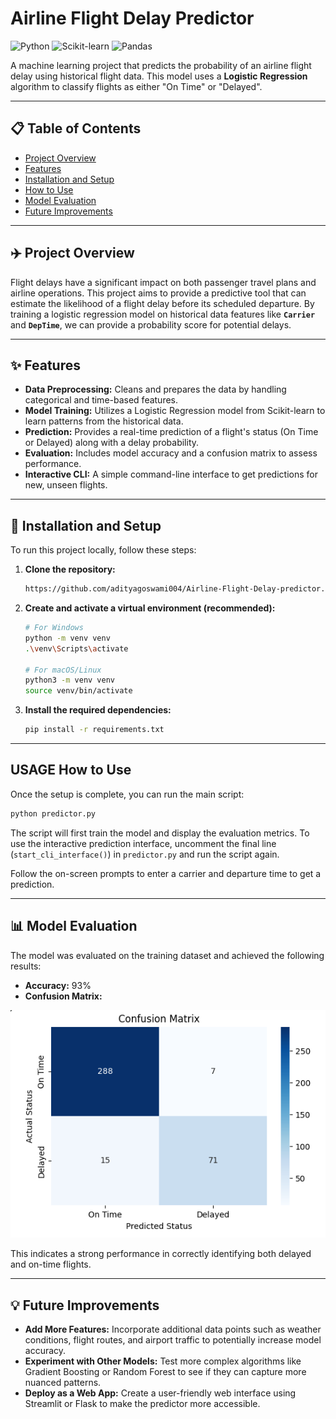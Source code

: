 # Airline Flight Delay Predictor

![Python](https://img.shields.io/badge/Python-3776AB?style=for-the-badge&logo=python&logoColor=white)
![Scikit-learn](https://img.shields.io/badge/scikit--learn-%23F7931E.svg?style=for-the-badge&logo=scikit-learn&logoColor=white)
![Pandas](https://img.shields.io/badge/pandas-%23150458.svg?style=for-the-badge&logo=pandas&logoColor=white)

A machine learning project that predicts the probability of an airline flight delay using historical flight data. This model uses a **Logistic Regression** algorithm to classify flights as either "On Time" or "Delayed".

---

## 📋 Table of Contents
- [Project Overview](#project-overview)
- [Features](#features)
- [Installation and Setup](#installation-and-setup)
- [How to Use](#how-to-use)
- [Model Evaluation](#model-evaluation)
- [Future Improvements](#future-improvements)

---

## ✈️ Project Overview

Flight delays have a significant impact on both passenger travel plans and airline operations. This project aims to provide a predictive tool that can estimate the likelihood of a flight delay before its scheduled departure. By training a logistic regression model on historical data features like **`Carrier`** and **`DepTime`**, we can provide a probability score for potential delays.

---

## ✨ Features

- **Data Preprocessing:** Cleans and prepares the data by handling categorical and time-based features.
- **Model Training:** Utilizes a Logistic Regression model from Scikit-learn to learn patterns from the historical data.
- **Prediction:** Provides a real-time prediction of a flight's status (On Time or Delayed) along with a delay probability.
- **Evaluation:** Includes model accuracy and a confusion matrix to assess performance.
- **Interactive CLI:** A simple command-line interface to get predictions for new, unseen flights.

---

## 🚀 Installation and Setup

To run this project locally, follow these steps:

1. **Clone the repository:**
   ```bash
   https://github.com/adityagoswami004/Airline-Flight-Delay-predictor.git
   
   ```

2. **Create and activate a virtual environment (recommended):**
   ```bash
   # For Windows
   python -m venv venv
   .\venv\Scripts\activate

   # For macOS/Linux
   python3 -m venv venv
   source venv/bin/activate
   ```

3. **Install the required dependencies:**
   ```bash
   pip install -r requirements.txt
   ```

---

## USAGE How to Use

Once the setup is complete, you can run the main script:

```bash
python predictor.py
```
The script will first train the model and display the evaluation metrics. To use the interactive prediction interface, uncomment the final line (`start_cli_interface()`) in `predictor.py` and run the script again.

Follow the on-screen prompts to enter a carrier and departure time to get a prediction.

---

## 📊 Model Evaluation

The model was evaluated on the training dataset and achieved the following results:

- **Accuracy:** 93%
-  **Confusion Matrix:**

  ![Confusion Matrix](./confusion_matrix.png)

This indicates a strong performance in correctly identifying both delayed and on-time flights.

---

## 💡 Future Improvements

- **Add More Features:** Incorporate additional data points such as weather conditions, flight routes, and airport traffic to potentially increase model accuracy.
- **Experiment with Other Models:** Test more complex algorithms like Gradient Boosting or Random Forest to see if they can capture more nuanced patterns.
- **Deploy as a Web App:** Create a user-friendly web interface using Streamlit or Flask to make the predictor more accessible.

